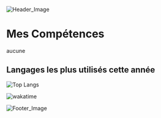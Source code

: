 ![Header_Image](https://imgur.com/TMkhSXY.png)

# Mes Compétences
aucune
## Langages les plus utilisés cette année

![Top Langs](https://github-readme-stats.vercel.app/api/wakatime/?username=fruitpassion&layout=compact&theme=dracula&hide_border=true&custom_title=Coding%20Stats)

![wakatime](https://wakatime.com/badge/user/b9d882a9-d94b-482a-9d1f-8082b3c0f003.svg)

![Footer_Image](https://imgur.com/5f4uRW6.png)
